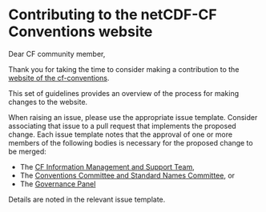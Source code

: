 # Contributing to the netCDF-CF Conventions website

Dear CF community member,

Thank you for taking the time to consider making a contribution to the [website of the cf-conventions](cf-website).

This set of guidelines provides an overview of the process for making changes to the website.

When raising an issue, please use the appropriate issue template.
Consider associating that issue to a pull request that implements the proposed change.
Each issue template notes that the approval of one or more members of the following bodies is necessary for the proposed change to be merged:
- The [CF Information Management and Support Team](info-mgmt),
- The [Conventions Committee and Standard Names Committee](committee), or
- The [Governance Panel](gov-panel)

Details are noted in the relevant issue template.

[cf-website]: http://cfconventions.org/
[info-mgmt]: http://cfconventions.org/governance.html#information-management-and-support
[committee]: http://cfconventions.org/governance.html#conventions-committee-and-standard-names-committee
[gov-panel]: http://cfconventions.org/governance.html#governance-panel
